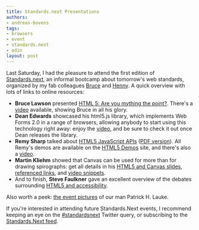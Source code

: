 ```yaml
---
title: Standards.next Presentations
authors:
- andreas-bovens
tags:
- browsers
- event
- standards.next
- odin
layout: post
---
```

<p>Last Saturday, I had the pleasure to attend the first edition of <a href="http://standards-next.org/">Standards.next</a>, an informal bootcamp about tomorrow&#39;s web standards, organized by my fab colleagues <a href="http://www.brucelawson.co.uk/">Bruce</a> and <a href="http://www.iheni.com/">Henny</a>. A quick overview with lots of links to online resources:</p>

<ul>
<li><strong>Bruce Lawson</strong> presented <a href="http://people.opera.com/brucel/talks/2009/standardsnext/standards-next.ods">HTML 5: Are you mything the point?</a>. There&#39;s a <a href="http://blip.tv/file/2299151">video</a> available, showing Bruce in all his glory.</li>
<li><strong>Dean Edwards</strong> showcased his html5.js library, which implements Web Forms 2.0 in a range of browsers, allowing anybody to start using this technology right away: enjoy the <a href="http://blip.tv/file/2299313">video</a>, and be sure to check it out once Dean releases the library.</li>
<li><strong>Remy Sharp</strong> talked about <a href="http://www.slideshare.net/remy.sharp/html5-js-apis">HTML5 JavaScript APIs</a> (<a href="http://remysharp.com/downloads/standards-next.pdf">PDF version</a>). All Remy&#39;s demos are available on the <a href="http://html5demos.com/">HTML5 Demos</a> site, and there&#39;s also a <a href="http://blip.tv/file/2297936">video</a>.</li>
<li><strong>Martin Kliehm</strong> showed that Canvas can be used for more than for drawing spirographs: get all details in his <a href="http://www.slideshare.net/kliehm/standardsnext-canvas-1651377">HTML5 and Canvas slides</a>,  <a href="http://delicious.com/kliehm/standardsnext">referenced links</a>, and <a href="http://www.flickr.com/photos/martin-kliehm/sets/72157620689437384/">video snippets</a>.</li>
<li>And to finish, <strong>Steve Faulkner</strong> gave an excellent overview of the debates surrounding <a href="http://www.slideshare.net/stevefaulkner/html-5-accessibility">HTML5 and accessibility</a>.</li>
</ul>

<p>Also worth a peek: <a href="http://www.flickr.com/photos/redux/sets/72157620745002520/">the event pictures</a> of our man Patrick H. Lauke.</p>

<p>If you&#39;re interested in attending future Standards.Next events, I recommend keeping an eye on the <a href="http://search.twitter.com/search?q=%23standardsnext">#standardsnext</a> Twitter query, or subscribing to the <a href="http://standards-next.org/feed/">Standards.Next feed</a>.</p>
